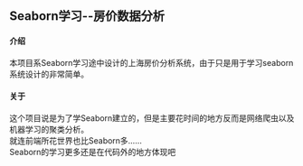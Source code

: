 ## Seaborn学习--房价数据分析
#### 介绍
本项目系Seaborn学习途中设计的上海房价分析系统，由于只是用于学习seaborn系统设计的非常简单。
#### 关于
这个项目说是为了学Seaborn建立的，但是主要花时间的地方反而是网络爬虫以及机器学习的聚类分析。  
就连前端所花世界也比Seaborn多……  
Seaborn的学习更多还是在代码外的地方体现吧
